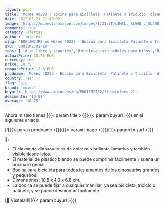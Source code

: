```yaml
---
layout: post
title: 'Moses 40223 - Bocina para Bicicleta  Patinete o Triciclo  diseño de Dinosaurio  para niños  Color Rojo'
date: 2022-05-21 21:49:02
image: 'https://m.media-amazon.com/images/I/31zVTJs1MIL._SL500_._SL400_.jpg'
comments: true
category: ofertas
author: 'tole.es'
slug: 'B00IZM2JR2-es Moses 40223 - Bocina para Bicicleta Patinete o Triciclo...'
sku: 'B00IZM2JR2-es'
tags: [ 'Aire libre y deportes','Bicicletas sin pedales para niños','Bicicletas, triciclos y correpasillos','Juguetes','Juguetes y juegos','bicicleta','moses','🇪🇸', ]
actualPrice: 10.75 EUR
currency: EUR
price: 10.75
comparePrice: 12.8 EUR
prodname: 'Moses 40223 - Bocina para Bicicleta  Patinete o Triciclo  diseño de Dinosaurio  para niños  Color Rojo'
country: 'es'
flag: '🇪🇸'
brand: 'moses'
buyurl: 'https://www.amazon.es/dp/B00IZM2JR2/?tag=tolees-21'
descuento: '16.02'
average: '10.75'
---
```


Ahora mismo tienes [{{< param title >}}]({{< param buyurl >}}) en el siguiente enlace!

[![{{< param prodname >}}]({{< param image >}})]({{< param buyurl >}})

🔎:

- El claxon de dinosaurio es de color rojo brillante llamativo y también visible desde lejos.
- El material de plástico blando se puede comprimir fácilmente y suena un bocinazo genial.
- Bocina para bicicleta para todos los amantes de los dinosaurios grandes y pequeños.
- Dimensiones: 10,8 x 4,3 x 6,8 cm.
- La bocina se puede fijar a cualquier manillar, ya sea bicicleta, triciclo o patinete, y se puede desmontar fácilmente.

[🛒 Visítala!!!]({{< param buyurl >}})

